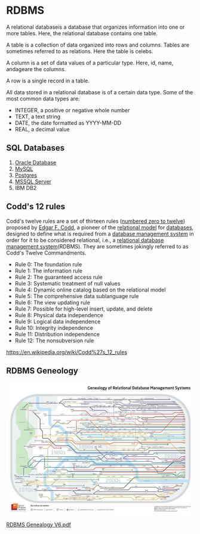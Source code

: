 # RDBMS

A relational databaseis a database that organizes information into one or more tables. Here, the relational database contains one table.

A table is a collection of data organized into rows and columns. Tables are sometimes referred to as relations. Here the table is celebs.

A column is a set of data values of a particular type. Here, id, name, andageare the columns.

A row is a single record in a table.

All data stored in a relational database is of a certain data type. Some of the most common data types are:

- INTEGER, a positive or negative whole number
- TEXT, a text string
- DATE, the date formatted as YYYY-MM-DD
- REAL, a decimal value

## SQL Databases

1. [Oracle Database](databases/sql-databases/oracle-database.md)
2. [MySQL](databases/sql-databases/mysql/readme.md)
3. [Postgres](databases/sql-databases/postgres/readme.md)
4. [MSSQL Server](databases/sql-databases/mssql-server.md)
5. IBM DB2

## Codd's 12 rules

Codd's twelve rules are a set of thirteen rules ([numbered zero to twelve](https://en.wikipedia.org/wiki/Zero-based_numbering)) proposed by [Edgar F. Codd](https://en.wikipedia.org/wiki/Edgar_F._Codd), a pioneer of the [relational model](https://en.wikipedia.org/wiki/Relational_model) for [databases](https://en.wikipedia.org/wiki/Database), designed to define what is required from a [database management system](https://en.wikipedia.org/wiki/Database_management_system) in order for it to be considered relational, i.e., a [relational database management system](https://en.wikipedia.org/wiki/Relational_database_management_system)(RDBMS). They are sometimes jokingly referred to as Codd's Twelve Commandments.

- Rule 0: The foundation rule
- Rule 1: The information rule
- Rule 2: The guaranteed access rule
- Rule 3: Systematic treatment of null values
- Rule 4: Dynamic online catalog based on the relational model
- Rule 5: The comprehensive data sublanguage rule
- Rule 6: The view updating rule
- Rule 7: Possible for high-level insert, update, and delete
- Rule 8: Physical data independence
- Rule 9: Logical data independence
- Rule 10: Integrity independence
- Rule 11: Distribution independence
- Rule 12: The nonsubversion rule

https://en.wikipedia.org/wiki/Codd%27s_12_rules

## RDBMS Geneology

![RDBMS Geneology](../../media/Screenshot%202024-07-17%20at%201.23.31%20AM.jpg)

[RDBMS Genealogy V6.pdf](https://hpi.de/fileadmin/user_upload/fachgebiete/naumann/projekte/RDBMSGenealogy/RDBMS_Genealogy_V6.pdf)
